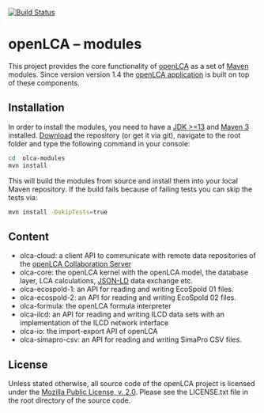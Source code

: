 [![Build Status](https://travis-ci.org/GreenDelta/olca-modules.svg?branch=master)](https://travis-ci.org/GreenDelta/olca-modules)

# openLCA – modules
This project provides the core functionality of [openLCA](http://openlca.org) as
a set of [Maven](https://maven.apache.org/) modules. Since version version 1.4
the [openLCA application](https://github.com/GreenDelta/olca-app) is built on
top of these components.


## Installation
In order to install the modules, you need to have a [JDK >=13](https://adoptopenjdk.net/)
and [Maven 3](https://maven.apache.org/install.html) installed.
[Download](https://github.com/GreenDelta/olca-modules/archive/master.zip) the
repository (or get it via git), navigate to the root folder and type the
following command in your console:

```bash
cd  olca-modules
mvn install
```

This will build the modules from source and install them into your local Maven
repository. If the build fails because of failing tests you can skip the tests
via:

```bash
mvn install -DskipTests=true
```

## Content
* olca-cloud: a client API to communicate with remote data repositories of the
  [openLCA Collaboration Server](http://www.openlca.org/collaboration-server/)
* olca-core: the openLCA kernel with the openLCA model, the database layer,
  LCA calculations, [JSON-LD](https://github.com/GreenDelta/olca-schema) data
  exchange etc.
* olca-ecospold-1: an API for reading and writing EcoSpold 01 files.
* olca-ecospold-2: an API for reading and writing EcoSpold 02 files.
* olca-formula: the openLCA formula interpreter
* olca-ilcd: an API for reading and writing ILCD data sets with an
  implementation of the ILCD network interface
* olca-io: the import-export API of openLCA
* olca-simapro-csv: an API for reading and writing SimaPro CSV files.


## License
Unless stated otherwise, all source code of the openLCA project is licensed
under the [Mozilla Public License, v. 2.0](http://mozilla.org/MPL/2.0/). Please
see the LICENSE.txt file in the root directory of the source code.
